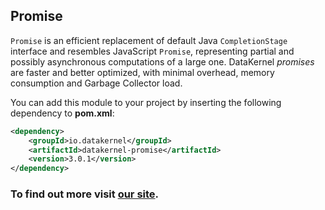 ## Promise

`Promise` is an efficient replacement of default Java `CompletionStage` interface and resembles JavaScript `Promise`, 
representing partial and possibly asynchronous computations of a large one. DataKernel *promises* are faster and better 
optimized, with minimal overhead, memory consumption and Garbage Collector load.

You can add this module to your project by inserting the following dependency to **pom.xml**:
```xml
<dependency>
    <groupId>io.datakernel</groupId>
    <artifactId>datakernel-promise</artifactId>
    <version>3.0.1</version>
</dependency>
```

### To find out more visit [our site](https://datakernel.io/docs/core/promise.html).